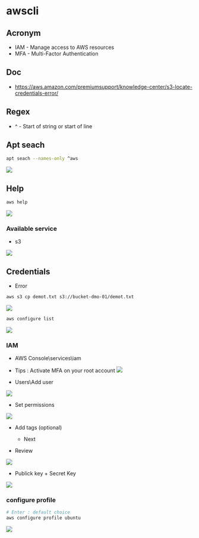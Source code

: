 # awscli

## Acronym
* IAM - Manage access to AWS resources
* MFA - Multi-Factor Authentication

## Doc
* https://aws.amazon.com/premiumsupport/knowledge-center/s3-locate-credentials-error/

## Regex 
* ^ -	Start of string or start of line

## Apt seach
````Bash
apt seach --names-only ^aws
````
[<img src="https://i.imgur.com/LMcZ5c5.png">](https://i.imgur.com/LMcZ5c5.png)

## Help
````Bash
aws help
````
[<img src="https://i.imgur.com/44x09aB.png">](https://i.imgur.com/44x09aB.png)
### Available service
* s3

[<img src="https://i.imgur.com/VySmSjG.png">](https://i.imgur.com/VySmSjG.png)

## Credentials
* Error
````Bash
aws s3 cp demot.txt s3://bucket-dmo-01/demot.txt
````
[<img src="https://i.imgur.com/LusXlHF.png">](https://i.imgur.com/LusXlHF.png)
````Bash
aws configure list
````
[<img src="https://i.imgur.com/Mu4zqLV.png">](https://i.imgur.com/Mu4zqLV.png)

### IAM
* AWS Console\services\iam
* Tips : Activate MFA on your root account
[<img src="https://i.imgur.com/LjhLSVT.png">](https://i.imgur.com/LjhLSVT.png)

* Users\Add user

[<img src="https://i.imgur.com/v0obwMz.png">](https://i.imgur.com/v0obwMz.png)

* Set permissions

[<img src="https://i.imgur.com/XMSC7Jo.png">](https://i.imgur.com/XMSC7Jo.png)

* Add tags (optional)
  * Next

* Review

[<img src="https://i.imgur.com/is60iQu.png">](https://i.imgur.com/is60iQu.png)

* Publick key + Secret Key

[<img src="https://i.imgur.com/20Wwir8.png">](https://i.imgur.com/20Wwir8.png)

### configure profile
````Bash
# Enter : default choice
aws configure profile ubuntu
````
[<img src="https://i.imgur.com/07DKpYd.png">](https://i.imgur.com/07DKpYd.png)
